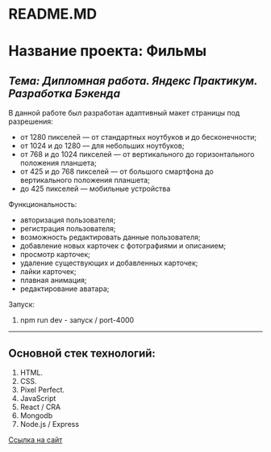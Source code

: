 # README.MD
# Название проекта: Фильмы
*Тема: Дипломная работа. Яндекс Практикум. Разработка Бэкенда*
----------------------

В данной работе был разработан адаптивный макет страницы под разрешения:
* от 1280 пикселей — от стандартных ноутбуков и до бесконечности;
* от 1024 и до 1280 — для небольших ноутбуков;
* от 768 и до 1024 пикселей — от вертикального до горизонтального положения планшета;
* от 425 и до 768 пикселей — от большого смартфона до вертикального положения планшета;
* до 425 пикселей — мобильные устройства

Функциональность:
* авторизация пользователя;
* регистрация пользователя;
* возможность редактировать данные пользователя;
* добавление новых карточек с фотографиями и описанием;
* просмотр карточек;
* удаление существующих и добавленных карточек;
* лайки карточек;
* плавная анимация;
* редактирование аватара;

Запуск:
  1. npm run dev - запуск / port-4000

----------------------
## Основной стек технологий:
  1. HTML.
  2. CSS.
  3. Pixel Perfect.
  4. JavaScript
  5. React / CRA
  6. Mongodb
  7. Node.js / Express

[Ссылка на сайт](https://api.a-ryabcev-films.nomoreparties.co)
